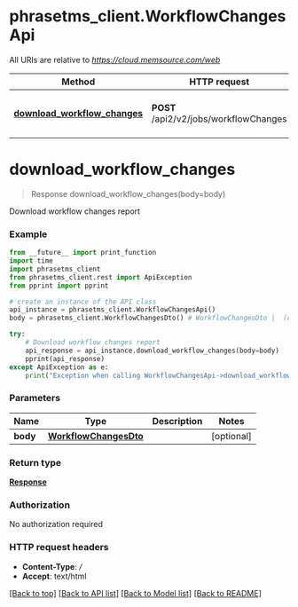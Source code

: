# phrasetms_client.WorkflowChangesApi

All URIs are relative to *https://cloud.memsource.com/web*

Method | HTTP request | Description
------------- | ------------- | -------------
[**download_workflow_changes**](WorkflowChangesApi.md#download_workflow_changes) | **POST** /api2/v2/jobs/workflowChanges | Download workflow changes report

# **download_workflow_changes**
> Response download_workflow_changes(body=body)

Download workflow changes report

### Example
```python
from __future__ import print_function
import time
import phrasetms_client
from phrasetms_client.rest import ApiException
from pprint import pprint

# create an instance of the API class
api_instance = phrasetms_client.WorkflowChangesApi()
body = phrasetms_client.WorkflowChangesDto() # WorkflowChangesDto |  (optional)

try:
    # Download workflow changes report
    api_response = api_instance.download_workflow_changes(body=body)
    pprint(api_response)
except ApiException as e:
    print("Exception when calling WorkflowChangesApi->download_workflow_changes: %s\n" % e)
```

### Parameters

Name | Type | Description  | Notes
------------- | ------------- | ------------- | -------------
 **body** | [**WorkflowChangesDto**](WorkflowChangesDto.md)|  | [optional] 

### Return type

[**Response**](Response.md)

### Authorization

No authorization required

### HTTP request headers

 - **Content-Type**: */*
 - **Accept**: text/html

[[Back to top]](#) [[Back to API list]](../README.md#documentation-for-api-endpoints) [[Back to Model list]](../README.md#documentation-for-models) [[Back to README]](../README.md)

